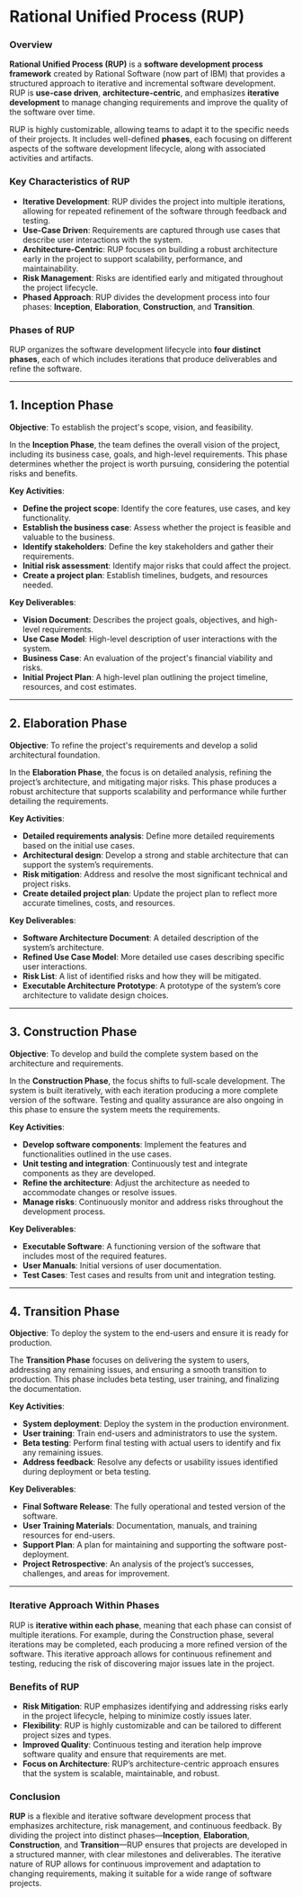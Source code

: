 # Rational Unified Process (RUP)

### Overview

**Rational Unified Process (RUP)** is a **software development process framework** created by Rational Software (now part of IBM) that provides a structured approach to iterative and incremental software development. RUP is **use-case driven**, **architecture-centric**, and emphasizes **iterative development** to manage changing requirements and improve the quality of the software over time.

RUP is highly customizable, allowing teams to adapt it to the specific needs of their projects. It includes well-defined **phases**, each focusing on different aspects of the software development lifecycle, along with associated activities and artifacts.

### Key Characteristics of RUP

- **Iterative Development**: RUP divides the project into multiple iterations, allowing for repeated refinement of the software through feedback and testing.
- **Use-Case Driven**: Requirements are captured through use cases that describe user interactions with the system.
- **Architecture-Centric**: RUP focuses on building a robust architecture early in the project to support scalability, performance, and maintainability.
- **Risk Management**: Risks are identified early and mitigated throughout the project lifecycle.
- **Phased Approach**: RUP divides the development process into four phases: **Inception**, **Elaboration**, **Construction**, and **Transition**.

### Phases of RUP

RUP organizes the software development lifecycle into **four distinct phases**, each of which includes iterations that produce deliverables and refine the software.

---

## 1. Inception Phase

**Objective**: To establish the project's scope, vision, and feasibility.

In the **Inception Phase**, the team defines the overall vision of the project, including its business case, goals, and high-level requirements. This phase determines whether the project is worth pursuing, considering the potential risks and benefits.

**Key Activities**:
- **Define the project scope**: Identify the core features, use cases, and key functionality.
- **Establish the business case**: Assess whether the project is feasible and valuable to the business.
- **Identify stakeholders**: Define the key stakeholders and gather their requirements.
- **Initial risk assessment**: Identify major risks that could affect the project.
- **Create a project plan**: Establish timelines, budgets, and resources needed.

**Key Deliverables**:
- **Vision Document**: Describes the project goals, objectives, and high-level requirements.
- **Use Case Model**: High-level description of user interactions with the system.
- **Business Case**: An evaluation of the project's financial viability and risks.
- **Initial Project Plan**: A high-level plan outlining the project timeline, resources, and cost estimates.

---

## 2. Elaboration Phase

**Objective**: To refine the project's requirements and develop a solid architectural foundation.

In the **Elaboration Phase**, the focus is on detailed analysis, refining the project’s architecture, and mitigating major risks. This phase produces a robust architecture that supports scalability and performance while further detailing the requirements.

**Key Activities**:
- **Detailed requirements analysis**: Define more detailed requirements based on the initial use cases.
- **Architectural design**: Develop a strong and stable architecture that can support the system’s requirements.
- **Risk mitigation**: Address and resolve the most significant technical and project risks.
- **Create detailed project plan**: Update the project plan to reflect more accurate timelines, costs, and resources.

**Key Deliverables**:
- **Software Architecture Document**: A detailed description of the system’s architecture.
- **Refined Use Case Model**: More detailed use cases describing specific user interactions.
- **Risk List**: A list of identified risks and how they will be mitigated.
- **Executable Architecture Prototype**: A prototype of the system’s core architecture to validate design choices.

---

## 3. Construction Phase

**Objective**: To develop and build the complete system based on the architecture and requirements.

In the **Construction Phase**, the focus shifts to full-scale development. The system is built iteratively, with each iteration producing a more complete version of the software. Testing and quality assurance are also ongoing in this phase to ensure the system meets the requirements.

**Key Activities**:
- **Develop software components**: Implement the features and functionalities outlined in the use cases.
- **Unit testing and integration**: Continuously test and integrate components as they are developed.
- **Refine the architecture**: Adjust the architecture as needed to accommodate changes or resolve issues.
- **Manage risks**: Continuously monitor and address risks throughout the development process.

**Key Deliverables**:
- **Executable Software**: A functioning version of the software that includes most of the required features.
- **User Manuals**: Initial versions of user documentation.
- **Test Cases**: Test cases and results from unit and integration testing.

---

## 4. Transition Phase

**Objective**: To deploy the system to the end-users and ensure it is ready for production.

The **Transition Phase** focuses on delivering the system to users, addressing any remaining issues, and ensuring a smooth transition to production. This phase includes beta testing, user training, and finalizing the documentation.

**Key Activities**:
- **System deployment**: Deploy the system in the production environment.
- **User training**: Train end-users and administrators to use the system.
- **Beta testing**: Perform final testing with actual users to identify and fix any remaining issues.
- **Address feedback**: Resolve any defects or usability issues identified during deployment or beta testing.

**Key Deliverables**:
- **Final Software Release**: The fully operational and tested version of the software.
- **User Training Materials**: Documentation, manuals, and training resources for end-users.
- **Support Plan**: A plan for maintaining and supporting the software post-deployment.
- **Project Retrospective**: An analysis of the project’s successes, challenges, and areas for improvement.

---

### Iterative Approach Within Phases

RUP is **iterative within each phase**, meaning that each phase can consist of multiple iterations. For example, during the Construction phase, several iterations may be completed, each producing a more refined version of the software. This iterative approach allows for continuous refinement and testing, reducing the risk of discovering major issues late in the project.

### Benefits of RUP

- **Risk Mitigation**: RUP emphasizes identifying and addressing risks early in the project lifecycle, helping to minimize costly issues later.
- **Flexibility**: RUP is highly customizable and can be tailored to different project sizes and types.
- **Improved Quality**: Continuous testing and iteration help improve software quality and ensure that requirements are met.
- **Focus on Architecture**: RUP’s architecture-centric approach ensures that the system is scalable, maintainable, and robust.

### Conclusion

**RUP** is a flexible and iterative software development process that emphasizes architecture, risk management, and continuous feedback. By dividing the project into distinct phases—**Inception**, **Elaboration**, **Construction**, and **Transition**—RUP ensures that projects are developed in a structured manner, with clear milestones and deliverables. The iterative nature of RUP allows for continuous improvement and adaptation to changing requirements, making it suitable for a wide range of software projects.
